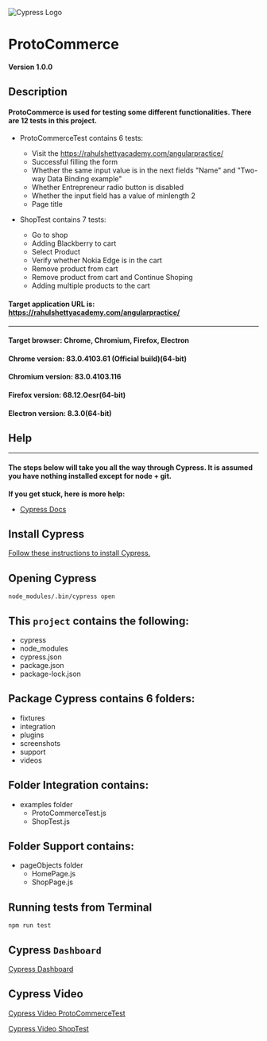 ![Cypress Logo](https://www.cypress.io/static/cypress-io-logo-social-share-8fb8a1db3cdc0b289fad927694ecb415.png)
# ProtoCommerce
#### Version 1.0.0

## Description
#### ProtoCommerce is used for testing some different functionalities. There are 12 tests in this project.
* ProtoCommerceTest contains 6 tests:
    * Visit the https://rahulshettyacademy.com/angularpractice/ 
    * Successful filling the form
    * Whether the same input value is in the next fields "Name" and "Two-way Data Binding example"
    * Whether Entrepreneur radio button is disabled
    * Whether the input field has a value of minlength 2
    * Page title

* ShopTest contains 7 tests:
    * Go to shop
    * Adding Blackberry to cart
    * Select Product
    * Verify whether Nokia Edge is in the cart
    * Remove product from cart
    * Remove product from cart and Continue Shoping
    * Adding multiple products to the cart

#### Target application URL is: https://rahulshettyacademy.com/angularpractice/
---
#### Target browser: Chrome, Chromium, Firefox, Electron
#### Chrome version: 83.0.4103.61 (Official build)(64-bit)
#### Chromium version: 83.0.4103.116 
#### Firefox version: 68.12.Oesr(64-bit)
#### Electron version: 8.3.0(64-bit)

## Help
---

#### The steps below will take you all the way through Cypress. It is assumed you have nothing installed except for node + git.

**If you get stuck, here is more help:**

* [Cypress Docs](https://docs.cypress.io/guides/overview/why-cypress.html#Running-tests "Cypress documentation")

## Install Cypress

[Follow these instructions to install Cypress.](https://docs.cypress.io/guides/getting-started/installing-cypress.html#System-requirements "Installing Cypress")

## Opening Cypress

`node_modules/.bin/cypress open`
## This `project` contains the following:
* cypress
* node_modules
* cypress.json
* package.json
* package-lock.json

## Package Cypress contains 6 folders:
* fixtures
* integration
* plugins
* screenshots
* support
* videos   

## Folder Integration contains:
* examples folder
    * ProtoCommerceTest.js
    * ShopTest.js

## Folder Support contains:
* pageObjects folder
    * HomePage.js
    * ShopPage.js

## Running tests from Terminal

`npm run test`

## Cypress `Dashboard`
[Cypress Dashboard](https://dashboard.cypress.io/projects/fam1np/runs/2/specs)

## Cypress Video
[Cypress Video ProtoCommerceTest](https://dashboard.cypress.io/projects/fam1np/runs/2/specs/08692aef-6c9d-4a07-8cf9-6cd4562be611/video)

[Cypress Video ShopTest](https://dashboard.cypress.io/projects/fam1np/runs/2/specs/f898165f-69a0-4150-95fe-86c3be1dd942/video)


